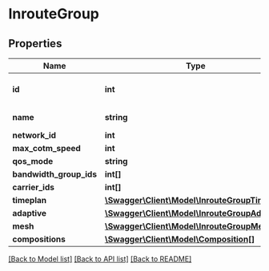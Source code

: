 # InrouteGroup

## Properties
Name | Type | Description | Notes
------------ | ------------- | ------------- | -------------
**id** | **int** | Internal ID of the InrouteGroup | [optional] 
**name** | **string** | Name of the InrouteGroup | [optional] 
**network_id** | **int** |  | [optional] 
**max_cotm_speed** | **int** |  | [optional] 
**qos_mode** | **string** |  | [optional] 
**bandwidth_group_ids** | **int[]** |  | [optional] 
**carrier_ids** | **int[]** |  | [optional] 
**timeplan** | [**\Swagger\Client\Model\InrouteGroupTimeplan**](InrouteGroupTimeplan.md) |  | [optional] 
**adaptive** | [**\Swagger\Client\Model\InrouteGroupAdaptive**](InrouteGroupAdaptive.md) |  | [optional] 
**mesh** | [**\Swagger\Client\Model\InrouteGroupMesh**](InrouteGroupMesh.md) |  | [optional] 
**compositions** | [**\Swagger\Client\Model\Composition[]**](Composition.md) |  | [optional] 

[[Back to Model list]](../README.md#documentation-for-models) [[Back to API list]](../README.md#documentation-for-api-endpoints) [[Back to README]](../README.md)


